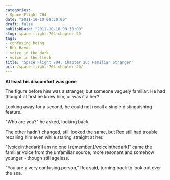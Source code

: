 ```yaml
---
categories:
- Space Flight 704
date: "2011-10-10 08:30:00"
draft: false
publishDate: "2011-10-10 08:30:00"
slug: space-flight-704-chapter-20
tags:
- confusing being
- Rex Havoc
- voice in the dark
- voice in the flesh
title: 'Space Flight 704, Chapter 20: Familiar Stranger'
url: /space-flight-704-chapter-20/
---
```

**At least his discomfort was gone**

The figure before him was a stranger, but someone vaguely familiar. He
had thought at first he knew him, or was it a her?

Looking away for a second, he could not recall a single distinguishing
feature.

"Who are you?" he asked, looking back.

The other hadn't changed, still looked the same, but Rex still had
trouble recalling him even while staring straight at her.

"\[voiceinthedark\]I am no one I remember,\[/voiceinthedark\]" came the
familiar voice from the unfamiliar source, more resonant and somehow
younger - though still ageless.

"You are a very confusing person," Rex said, turning back to look out
over the sea.